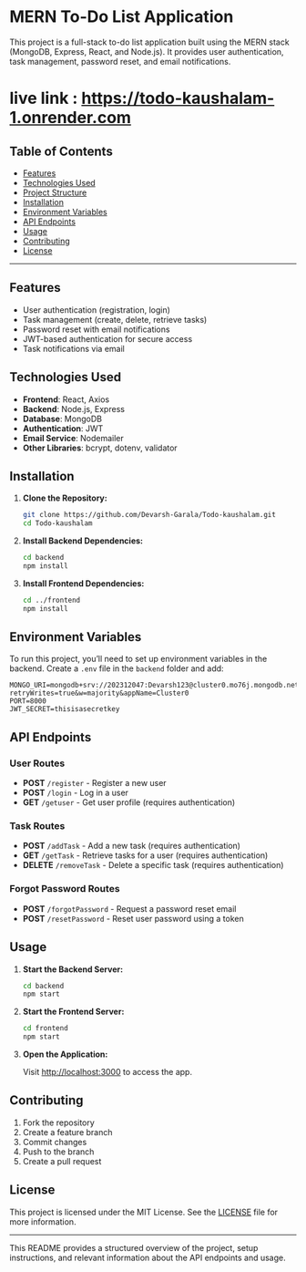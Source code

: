# MERN To-Do List Application

This project is a full-stack to-do list application built using the MERN stack (MongoDB, Express, React, and Node.js). It provides user authentication, task management, password reset, and email notifications.

# live link : https://todo-kaushalam-1.onrender.com

## Table of Contents

- [Features](#features)
- [Technologies Used](#technologies-used)
- [Project Structure](#project-structure)
- [Installation](#installation)
- [Environment Variables](#environment-variables)
- [API Endpoints](#api-endpoints)
- [Usage](#usage)
- [Contributing](#contributing)
- [License](#license)

---

## Features

- User authentication (registration, login)
- Task management (create, delete, retrieve tasks)
- Password reset with email notifications
- JWT-based authentication for secure access
- Task notifications via email

## Technologies Used

- **Frontend**: React, Axios
- **Backend**: Node.js, Express
- **Database**: MongoDB
- **Authentication**: JWT
- **Email Service**: Nodemailer
- **Other Libraries**: bcrypt, dotenv, validator

## Installation

1. **Clone the Repository:**

   ```bash
   git clone https://github.com/Devarsh-Garala/Todo-kaushalam.git
   cd Todo-kaushalam
   ```

2. **Install Backend Dependencies:**

   ```bash
   cd backend
   npm install
   ```

3. **Install Frontend Dependencies:**

   ```bash
   cd ../frontend
   npm install
   ```

## Environment Variables

To run this project, you’ll need to set up environment variables in the backend. Create a `.env` file in the `backend` folder and add:

```plaintext
MONGO_URI=mongodb+srv://202312047:Devarsh123@cluster0.mo76j.mongodb.net/?retryWrites=true&w=majority&appName=Cluster0
PORT=8000
JWT_SECRET=thisisasecretkey

```

## API Endpoints

### User Routes

- **POST** `/register` - Register a new user
- **POST** `/login` - Log in a user
- **GET** `/getuser` - Get user profile (requires authentication)

### Task Routes

- **POST** `/addTask` - Add a new task (requires authentication)
- **GET** `/getTask` - Retrieve tasks for a user (requires authentication)
- **DELETE** `/removeTask` - Delete a specific task (requires authentication)

### Forgot Password Routes

- **POST** `/forgotPassword` - Request a password reset email
- **POST** `/resetPassword` - Reset user password using a token

## Usage

1. **Start the Backend Server:**

   ```bash
   cd backend
   npm start
   ```

2. **Start the Frontend Server:**

   ```bash
   cd frontend
   npm start
   ```

3. **Open the Application:**

   Visit [http://localhost:3000](http://localhost:3000) to access the app.

## Contributing

1. Fork the repository
2. Create a feature branch
3. Commit changes
4. Push to the branch
5. Create a pull request

## License

This project is licensed under the MIT License. See the [LICENSE](LICENSE) file for more information.

---

This README provides a structured overview of the project, setup instructions, and relevant information about the API endpoints and usage.
